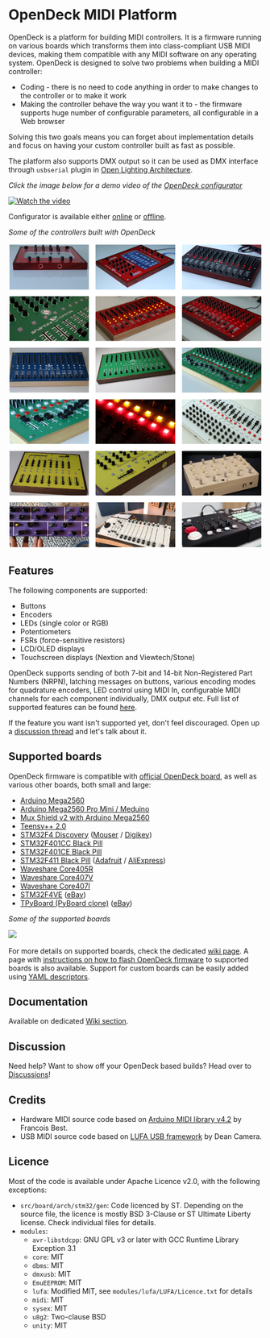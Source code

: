 # OpenDeck MIDI Platform

OpenDeck is a platform for building MIDI controllers. It is a firmware running on various boards which transforms them into class-compliant USB MIDI devices, making them compatible with any MIDI software on any operating system. OpenDeck is designed to solve two problems when building a MIDI controller:

* Coding - there is no need to code anything in order to make changes to the controller or to make it work
* Making the controller behave the way you want it to - the firmware supports huge number of configurable parameters, all configurable in a Web browser

Solving this two goals means you can forget about implementation details and focus on having your custom controller built as fast as possible.

The platform also supports DMX output so it can be used as DMX interface through `usbserial` plugin in [Open Lighting Architecture](https://www.openlighting.org/).

*Click the image below for a demo video of the [OpenDeck configurator](https://config.shanteacontrols.com)*

[![Watch the video](https://img.youtube.com/vi/7X2LC0JMfAU/maxresdefault.jpg)](https://youtu.be/7X2LC0JMfAU)

Configurator is available either [online](https://config.shanteacontrols.com) or [offline](https://github.com/shanteacontrols/OpenDeckUI/releases).

*Some of the controllers built with OpenDeck*

![](bin/img/readme/gallery.png)

## Features

The following components are supported:

* Buttons
* Encoders
* LEDs (single color or RGB)
* Potentiometers
* FSRs (force-sensitive resistors)
* LCD/OLED displays
* Touchscreen displays (Nextion and Viewtech/Stone)

OpenDeck supports sending of both 7-bit and 14-bit Non-Registered Part Numbers (NRPN), latching messages on buttons, various encoding modes for quadrature encoders, LED control using MIDI In, configurable MIDI channels for each component individually, DMX output etc. Full list of supported features can be found [here](https://github.com/shanteacontrols/OpenDeck/wiki/Configurable-features).

If the feature you want isn't supported yet, don't feel discouraged. Open up a [discussion thread](https://github.com/shanteacontrols/OpenDeck/discussions) and let's talk about it.

## Supported boards

OpenDeck firmware is compatible with [official OpenDeck board](https://www.tindie.com/products/paradajz/opendeck-diy-midi-platform/), as well as various other boards, both small and large:

* [Arduino Mega2560](https://store.arduino.cc/products/arduino-mega-2560-rev3)
* [Arduino Mega2560 Pro Mini / Meduino](http://wiki.epalsite.com/index.php?title=Mega2560_Pro_Mini)
* [Mux Shield v2 with Arduino Mega2560](https://mayhewlabs.com/products/mux-shield-2)
* [Teensy++ 2.0](https://www.pjrc.com/store/teensypp.html)
* [STM32F4 Discovery](https://www.st.com/en/evaluation-tools/stm32f4discovery.html) ([Mouser](https://hr.mouser.com/ProductDetail/STMicroelectronics/STM32F407G-DISC1?qs=%2Fha2pyFadugMvYxi1ftRWf5mGCRgIpVnZzkmnZLph%2FPbqHgeIRafES4CiZOiJh1y) / [Digikey](https://www.digikey.com/en/products/detail/stmicroelectronics/STM32F407G-DISC1/5824404?s=N4IgTCBcDaIMoBUCyBmMAxALABgOwHEBaAEQEk4BhARhAF0BfIA))
* [STM32F401CC Black Pill](https://stm32-base.org/boards/STM32F401CCU6-WeAct-Black-Pill-V1.2.html)
* [STM32F401CE Black Pill](https://stm32-base.org/boards/STM32F401CEU6-WeAct-Black-Pill-V3.0)
* [STM32F411 Black Pill](https://stm32-base.org/boards/STM32F411CEU6-WeAct-Black-Pill-V2.0) ([Adafruit](https://www.adafruit.com/product/4877) / [AliExpress](https://www.aliexpress.com/item/1005001456186625.html?pdp_ext_f=%7B%22sku_id%22:%2212000016817645221%22,%22ship_from%22:%22CN%22%7D&gps-id=pcStoreJustForYou&scm=1007.23125.137358.0&scm_id=1007.23125.137358.0&scm-url=1007.23125.137358.0&pvid=c145b0d6-10a9-42f7-9ddf-a3701e2ee9a1&spm=a2g0o.store_pc_home.smartJustForYou_6000147819213.1))
* [Waveshare Core405R](https://www.waveshare.com/core405r.htm)
* [Waveshare Core407V](https://www.waveshare.com/core407v.htm)
* [Waveshare Core407I](https://www.waveshare.com/core407i.htm)
* [STM32F4VE](https://stm32-base.org/boards/STM32F407VET6-STM32-F4VE-V2.0) ([eBay](https://www.ebay.com/itm/401956886691?hash=item5d967f58a3:g:fFcAAOSw4fhdy2rk))
* [TPyBoard (PyBoard clone)](http://www.chinalctech.com/m/view.php?aid=338) ([eBay](https://www.ebay.com/itm/183887614794?hash=item2ad08e534a:g:bmsAAOSwrSpdLtFM))

*Some of the supported boards*

![](https://github.com/shanteacontrols/OpenDeck/wiki/img/boards.jpg)

For more details on supported boards, check the dedicated [wiki page](https://github.com/shanteacontrols/OpenDeck/wiki/Connecting-components-to-OpenDeck). A page with [instructions on how to flash OpenDeck firmware](https://github.com/shanteacontrols/OpenDeck/wiki/Flashing-the-OpenDeck-firmware) to supported boards is also available. Support for custom boards can be easily added using [YAML descriptors](https://github.com/shanteacontrols/OpenDeck/wiki/Creating-custom-board-variant).

## Documentation

Available on dedicated [Wiki section](https://github.com/shanteacontrols/OpenDeck/wiki/).

## Discussion

Need help? Want to show off your OpenDeck based builds? Head over to [Discussions](https://github.com/shanteacontrols/OpenDeck/discussions)!

## Credits

* Hardware MIDI source code based on [Arduino MIDI library v4.2](https://github.com/FortySevenEffects/arduino_midi_library/releases/tag/4.2) by Francois Best.
* USB MIDI source code based on [LUFA USB framework](http://www.fourwalledcubicle.com/LUFA.php) by Dean Camera.

## Licence

Most of the code is available under Apache Licence v2.0, with the following exceptions:

* `src/board/arch/stm32/gen`: Code licenced by ST. Depending on the source file, the licence is mostly BSD 3-Clause or ST Ultimate Liberty license. Check individual files for details.
* `modules`:
  * `avr-libstdcpp`: GNU GPL v3 or later with GCC Runtime Library Exception 3.1
  * `core`: MIT
  * `dbms`: MIT
  * `dmxusb`: MIT
  * `EmuEEPROM`: MIT
  * `lufa`: Modified MIT, see `modules/lufa/LUFA/Licence.txt` for details
  * `midi`: MIT
  * `sysex`: MIT
  * `u8g2`: Two-clause BSD
  * `unity`: MIT